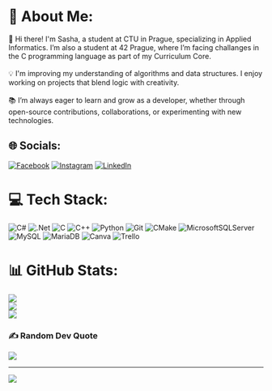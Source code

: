 # 💫 About Me:
👋 Hi there! I'm Sasha, a student at CTU in Prague, specializing in Applied Informatics. I’m also a student at 42 Prague, where I’m facing challanges in the C programming language as part of my Curriculum Core.<br><br>💡 I'm improving my understanding of algorithms and data structures. I enjoy working on projects that blend logic with creativity.<br><br>📚 I’m always eager to learn and grow as a developer, whether through open-source contributions, collaborations, or experimenting with new technologies.


## 🌐 Socials:
[![Facebook](https://img.shields.io/badge/Facebook-%231877F2.svg?logo=Facebook&logoColor=white)](https://facebook.com/romashkooff) [![Instagram](https://img.shields.io/badge/Instagram-%23E4405F.svg?logo=Instagram&logoColor=white)](https://instagram.com/romashkooff) [![LinkedIn](https://img.shields.io/badge/LinkedIn-%230077B5.svg?logo=linkedin&logoColor=white)](https://linkedin.com/in/romashkooff) 

# 💻 Tech Stack:

![C#](https://img.shields.io/badge/c%23-%23239120.svg?style=for-the-badge&logo=csharp&logoColor=white) ![.Net](https://img.shields.io/badge/.NET-5C2D91?style=for-the-badge&logo=.net&logoColor=white) ![C](https://img.shields.io/badge/c-%2300599C.svg?style=for-the-badge&logo=c&logoColor=white) ![C++](https://img.shields.io/badge/c++-%2300599C.svg?style=for-the-badge&logo=c%2B%2B&logoColor=white) ![Python](https://img.shields.io/badge/python-3670A0?style=for-the-badge&logo=python&logoColor=ffdd54) ![Git](https://img.shields.io/badge/git-%23F05033.svg?style=for-the-badge&logo=git&logoColor=white) ![CMake](https://img.shields.io/badge/CMake-%23008FBA.svg?style=for-the-badge&logo=cmake&logoColor=white) ![MicrosoftSQLServer](https://img.shields.io/badge/Microsoft%20SQL%20Server-CC2927?style=for-the-badge&logo=microsoft%20sql%20server&logoColor=white) ![MySQL](https://img.shields.io/badge/mysql-4479A1.svg?style=for-the-badge&logo=mysql&logoColor=white) ![MariaDB](https://img.shields.io/badge/MariaDB-003545?style=for-the-badge&logo=mariadb&logoColor=white) ![Canva](https://img.shields.io/badge/Canva-%2300C4CC.svg?style=for-the-badge&logo=Canva&logoColor=white) ![Trello](https://img.shields.io/badge/Trello-%23026AA7.svg?style=for-the-badge&logo=Trello&logoColor=white)

# 📊 GitHub Stats:
![](https://github-readme-stats.vercel.app/api?username=romashkooff&theme=dark&hide_border=false&include_all_commits=false&count_private=false)<br/>
![](https://github-readme-streak-stats.herokuapp.com/?user=romashkooff&theme=dark&hide_border=false)<br/>
![](https://github-readme-stats.vercel.app/api/top-langs/?username=romashkooff&theme=dark&hide_border=false&include_all_commits=false&count_private=false&layout=compact)

### ✍️ Random Dev Quote
![](https://quotes-github-readme.vercel.app/api?type=horizontal&theme=radical)

---
[![](https://visitcount.itsvg.in/api?id=romashkooff&icon=0&color=0)](https://visitcount.itsvg.in)
